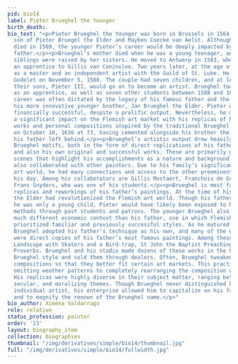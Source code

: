 ```yaml
---
pid: bio14
label: Pieter Brueghel the Younger
birth_death:
bio_text: "<p>Pieter Brueghel the Younger was born in Brussels in 1564, the eldest
  son of Pieter Bruegel the Elder and Mayken Coecke van Aelst. Although his father
  died in 1569, the younger Pieter’s career would be deeply impacted by his famous
  father.</p><p>Brueghel’s mother died when he was a young teenager, and he and his
  siblings were raised by her sisters. He moved to Antwerp in 1583, where he became
  an apprentice to Gillis van Coninxloo. Two years later, at the age of 21, he registered
  as a master and an independent artist with the Guild of St. Luke. He married Elisabeth
  Godelet on November 5, 1588. The couple had seven children, and at least one of
  their sons, Pieter III, would go on to become an artist. Brueghel took his son on
  as an apprentice, as well as seven other students between 1588 and 1626. His artistic
  career was often dictated by the legacy of his famous father and the influence of
  his more innovative younger brother, Jan Brueghel the Elder. Pieter was never very
  financially successful, despite a prolific output. Nevertheless, he managed to have
  a significant impact on the Flemish art market with his replicas of his father’s
  works and personal compositions inspired by the traditional Brueghel style. He died
  on October 10, 1636 at 73, having cemented alongside his brother the Brueghel legacy
  his father left behind.</p><p>Brueghel’s artistic output drew heavily from common
  Brueghel motifs, both in the form of direct replications of his father’s compositions
  and also his own original and successful works. These are primarily genre and landscape
  scenes that highlight his accomplishments as a nature and background painter. Brueghel
  also collaborated with other painters. Due to his family’s significance in the Flemish
  art world, he had many connections and access to the other preeminent artists of
  his day. Among his collaborators are Gillis Mostaert, Franchois de Grooten, and
  Frans Snyders, who was one of his students.</p><p>Brueghel is most famous for his
  replicas and reworkings of his father’s paintings. At the time of his death, Pieter
  the Elder had revolutionized the Flemish art world. Though his father died when
  he was only a young child, Pieter would have likely been exposed to his works and
  methods through past students and patrons. The younger Brueghel also worked in a
  much different economic context than his father, one in which Flemish art dealers
  prioritized familiar and previously successful styles. As he matured in this environment,
  Brueghel adopted his father’s technique as his own, and many of the works he produced
  were direct copies of his father’s most famous paintings. Among these are Winter
  Landscape with Skaters and a Bird-trap, St John the Baptist Preaching, and Netherlandish
  Proverbs. Brueghel and his studio made dozens of these works in the highly sought-after
  Brueghel style and sold them through dealers. Often, Brueghel tweaked his father’s
  compositions so that they better fit certain art markets. This practice ranged from
  omitting weather patterns to completely rearranging the composition of figures.
  His replicas were highly diverse in their subject matter, ranging between religious,
  secular, and moralizing themes. Though Brueghel never distinguished himself as an
  individual artist, his enterprise allowed him to capitalize on his family’s legacy
  and to magnify the renown of the Brueghel name.</p>"
bio_author: Ximena Valdarrago
role: relative
status_profession: painter
order: '13'
layout: biography_item
collection: biographies
thumbnail: "/img/derivatives/simple/bio14/thumbnail.jpg"
full: "/img/derivatives/simple/bio14/fullwidth.jpg"
---
```


